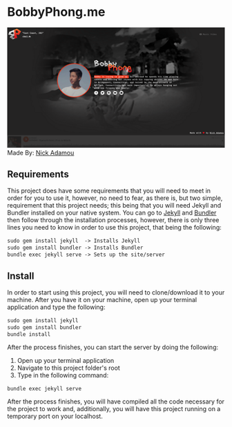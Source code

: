 # BobbyPhong.me
![Project Preview](assets/img/thumbnail.png)
Made By: [Nick Adamou](https://nickadamou.github.io/index.html)

## Requirements
This project does have some requirements that you will need to meet in order for you to use it, however, no need to fear, as there is, but two simple, requirement that this project needs; this being that you will need Jekyll and Bundler installed on your native system. You can go to [Jekyll](http://jekyllrb.com/) and [Bundler](http://bundler.io/) then follow through the installation processes, however, there is only three lines you need to know in order to use this project, that being the following:
```
sudo gem install jekyll  -> Installs Jekyll
sudo gem install bundler -> Installs Bundler
bundle exec jekyll serve -> Sets up the site/server
```

## Install
In order to start using this project, you will need to clone/download it to your machine.
After you have it on your machine, open up your terminal application and type the following:

```
sudo gem install jekyll
sudo gem install bundler
bundle install
```

After the process finishes, you can start the server by doing the following:

1. Open up your terminal application
2. Navigate to this project folder's root
3. Type in the following command:
```
bundle exec jekyll serve
```

After the process finishes, you will have compiled all the code necessary for the project to work and, additionally, you will have this project running on a temporary port on your localhost.
